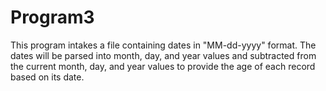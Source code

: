 # Program3

This program intakes a file containing dates in "MM-dd-yyyy" format.  The dates will be parsed into month, day, and year values and subtracted from the current month, day, and year values to provide the age of each record based on its date.